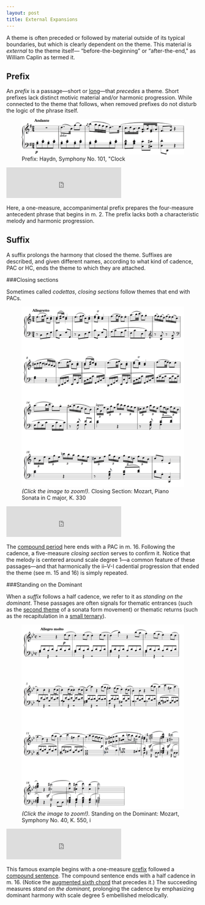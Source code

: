 ```yaml
---
layout: post
title: External Expansions
---
```


A theme is often preceded or followed by material outside of its typical boundaries, but which is clearly dependent on the theme. This material is _external_ to the theme itself— “before-the-beginning” or “after-the-end," as William Caplin as termed it.

## Prefix

An _prefix_ is a passage—short or [long](sonataFramingModules.html#introduction)—that _precedes_ a theme. Short prefixes lack distinct motivic material and/or harmonic progression. While connected to the theme that follows, when removed prefixes do not disturb the logic of the phrase itself.

<figure>	
  <img src="Graphics/form/sym101.png">
  <figcaption>Prefix: Haydn, Symphony No. 101, "Clock</figcaption>
</figure>

<iframe src="https://embed.spotify.com/?uri=spotify:track:3JlbelZisTTwEh6e13uRyQ" width="300" height="80" frameborder="0" allowtransparency="true"></iframe>

Here, a one-measure, accompanimental prefix prepares the four-measure antecedent phrase that begins in m. 2. The prefix lacks both a characteristic melody and harmonic progression.

## Suffix

A suffix prolongs the harmony that closed the theme. Suffixes are described, and given different names, according to what kind of cadence, PAC or HC, ends the theme to which they are attached.

###Closing sections

Sometimes called _codettas_, _closing sections_ follow themes that end with PACs.

<figure>	
  <img src="Graphics/form/k330.png">
  <figcaption><i> (Click the image to zoom!). </i>Closing Section: Mozart, Piano Sonata in C major, K. 330</figcaption>
</figure>

<iframe src="https://embed.spotify.com/?uri=spotify:track:3ZlIXdp94i6qpfox8Su6Ll" width="300" height="80" frameborder="0" allowtransparency="true"></iframe>

The [compound period](compoundPeriod.html) here ends with a PAC in m. 16. Following the cadence, a five-measure _closing section_ serves to confirm it. Notice that the melody is centered around scale degree 1—a common feature of these passages—and that harmonically the ii–V-I cadential progression that ended the theme (see m. 15 and 16) is simply repeated.

###Standing on the Dominant

When a _suffix_ follows a half cadence, we refer to it as _standing on the dominant_. These passages are often signals for thematic entrances (such as the [second theme](sonataThematicModules.html#subordinate-theme-module) of a sonata form movement) or thematic returns (such as the recapitulation in a [small ternary](smallTernary.html#three-thematic-functions)).

<figure>	
  <img src="Graphics/form/sym40.png">
  <figcaption><i> (Click the image to zoom!). </i> Standing on the Dominant: Mozart, Symphony No. 40, K. 550, i</figcaption>
</figure>

<iframe src="https://embed.spotify.com/?uri=spotify:track:04zau0E0VspgiqNvTqCO7u" width="300" height="80" frameborder="0" allowtransparency="true"></iframe>

This famous example begins with a one-measure [prefix](externalExpansions.html#prefix) followed a [compound sentence](compoundSentence.html). The compound sentence ends with a half cadence in m. 16. (Notice the [augmented sixth chord](alteredSubdominants.html#augmented-sixth-chords) that precedes it.) The succeeding measures _stand on the dominant,_ prolonging the cadence by emphasizing dominant harmony with scale degree 5 embellished melodically.
